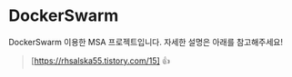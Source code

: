 # DockerSwarm
DockerSwarm 이용한 MSA 프로젝트입니다. 자세한 설명은 아래를 참고해주세요!
> [https://rhsalska55.tistory.com/15] :+1: 
